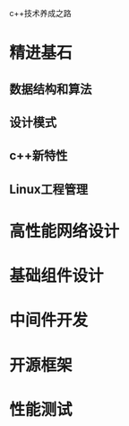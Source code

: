 c++技术养成之路

# 精进基石
## 数据结构和算法
## 设计模式
## c++新特性
## Linux工程管理

# 高性能网络设计

# 基础组件设计

# 中间件开发

# 开源框架

# 性能测试
